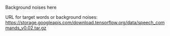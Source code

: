Background noises here

URL for target words or background noises: https://storage.googleapis.com/download.tensorflow.org/data/speech_commands_v0.02.tar.gz
